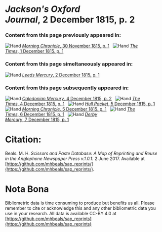 # *Jackson's Oxford Journal*, 2 December 1815, p. 2  
  
### Content from this page previously appeared in:  
![Hand](http://scissorsandpaste.net/wp-content/uploads/2017/06/smallhandpointer.png) [*Morning Chronicle*, 30 November 1815, p. 1](https://mhbeals.github.io/sap_html/Morning-Chronicle/Morning-Chronicle-30-November-1815-p-1)  
![Hand](http://scissorsandpaste.net/wp-content/uploads/2017/06/smallhandpointer.png) [*The Times*, 1 December 1815, p. 1](https://mhbeals.github.io/sap_html/The-Times/The-Times-1-December-1815-p-1)  
  
### Content from this page simeltaneously appeared in:  
![Hand](http://scissorsandpaste.net/wp-content/uploads/2017/06/smallhandpointer.png) [*Leeds Mercury*, 2 December 1815, p. 1](https://mhbeals.github.io/sap_html/Leeds-Mercury/Leeds-Mercury-2-December-1815-p-1)  
  
### Content from this page subsequently appeared in:  
![Hand](http://scissorsandpaste.net/wp-content/uploads/2017/06/smallhandpointer.png) [*Caledonian Mercury*, 4 December 1815, p. 2](https://mhbeals.github.io/sap_html/Caledonian-Mercury/Caledonian-Mercury-4-December-1815-p-2)  
![Hand](http://scissorsandpaste.net/wp-content/uploads/2017/06/smallhandpointer.png) [*The Times*, 4 December 1815, p. 1](https://mhbeals.github.io/sap_html/The-Times/The-Times-4-December-1815-p-1)  
![Hand](http://scissorsandpaste.net/wp-content/uploads/2017/06/smallhandpointer.png) [*Hull Packet*, 5 December 1815, p. 1](https://mhbeals.github.io/sap_html/Hull-Packet/Hull-Packet-5-December-1815-p-1)  
![Hand](http://scissorsandpaste.net/wp-content/uploads/2017/06/smallhandpointer.png) [*Morning Chronicle*, 5 December 1815, p. 1](https://mhbeals.github.io/sap_html/Morning-Chronicle/Morning-Chronicle-5-December-1815-p-1)  
![Hand](http://scissorsandpaste.net/wp-content/uploads/2017/06/smallhandpointer.png) [*The Times*, 6 December 1815, p. 1](https://mhbeals.github.io/sap_html/The-Times/The-Times-6-December-1815-p-1)  
![Hand](http://scissorsandpaste.net/wp-content/uploads/2017/06/smallhandpointer.png) [*Derby Mercury*, 7 December 1815, p. 1](https://mhbeals.github.io/sap_html/Derby-Mercury/Derby-Mercury-7-December-1815-p-1)  


# Citation: 

Beals. M. H. *Scissors and Paste Database: A Map of Reprinting and Reuse in the Anglophone Newspaper Press v.1.0.1.* 2 June 2017. Available at [https://github.com/mhbeals/sap_reprints/](https://github.com/mhbeals/sap_reprints/). 

# Nota Bona

Bibliometric data is time consuming to produce but benefits us all. Please remember to cite or acknowledge this and any other bibliometric data you use in your research. All data is available CC-BY 4.0 at [https://github.com/mhbeals/sap_reprints](https://github.com/mhbeals/sap_reprints)